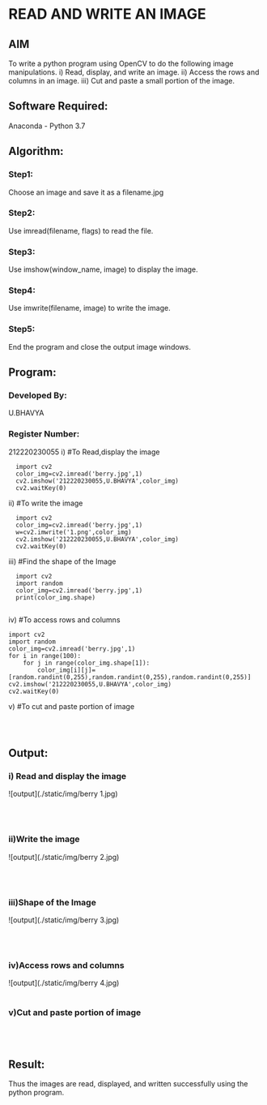 # READ AND WRITE AN IMAGE
## AIM
To write a python program using OpenCV to do the following image manipulations.
i) Read, display, and write an image.
ii) Access the rows and columns in an image.
iii) Cut and paste a small portion of the image.

## Software Required:
Anaconda - Python 3.7
## Algorithm:
### Step1:
Choose an image and save it as a filename.jpg
### Step2:
Use imread(filename, flags) to read the file.
### Step3:
Use imshow(window_name, image) to display the image.
### Step4:
Use imwrite(filename, image) to write the image.
### Step5:
End the program and close the output image windows.
## Program:
### Developed By:
U.BHAVYA
### Register Number: 
212220230055
i) #To Read,display the image
```
  import cv2
  color_img=cv2.imread('berry.jpg',1)
  cv2.imshow('212220230055,U.BHAVYA',color_img)
  cv2.waitKey(0)

```
ii) #To write the image
```
  import cv2
  color_img=cv2.imread('berry.jpg',1)
  w=cv2.imwrite('1.png',color_img)
  cv2.imshow('212220230055,U.BHAVYA',color_img)
  cv2.waitKey(0) 

```
iii) #Find the shape of the Image
```
  import cv2
  import random
  color_img=cv2.imread('berry.jpg',1)
  print(color_img.shape)
  
```
iv) #To access rows and columns
```
import cv2
import random
color_img=cv2.imread('berry.jpg',1)
for i in range(100):
    for j in range(color_img.shape[1]):
        color_img[i][j]=[random.randint(0,255),random.randint(0,255),random.randint(0,255)]
cv2.imshow('212220230055,U.BHAVYA',color_img)
cv2.waitKey(0)

```
v) #To cut and paste portion of image
```



```

## Output:

### i) Read and display the image
![output](./static/img/berry 1.jpg)

<br>
<br>

### ii)Write the image
![output](./static/img/berry 2.jpg)

<br>
<br>

### iii)Shape of the Image
![output](./static/img/berry 3.jpg)

<br>
<br>

### iv)Access rows and columns
![output](./static/img/berry 4.jpg)
<br>
<br>

### v)Cut and paste portion of image
<br>
<br>

## Result:
Thus the images are read, displayed, and written successfully using the python program.


